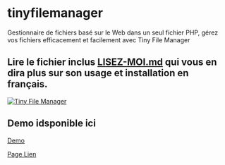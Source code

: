 # tinyfilemanager
Gestionnaire de fichiers basé sur le Web dans un seul fichier PHP, gérez vos fichiers efficacement et facilement avec Tiny File Manager

## Lire le fichier inclus [LISEZ-MOI.md](https://github.com/lechti64/tinyfilemanager/blob/master/LISEZ-MOI.md) qui vous en dira plus sur son usage et installation en français.
[![Tiny File Manager](screenshot.gif)](screenshot.gif)

## Demo idsponible ici
[Demo](https://tinyfilemanager.github.io/demo/)

[Page Lien]("https://github.com/lechti64/tinyfilemanager/blob/master/LISEZ-MOI.md|_blank")
